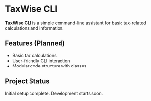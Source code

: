 # TaxWise CLI

**TaxWise CLI** is a simple command-line assistant for basic tax-related calculations and information.

## Features (Planned)
- Basic tax calculations
- User-friendly CLI interaction
- Modular code structure with classes

## Project Status
Initial setup complete. Development starts soon.
